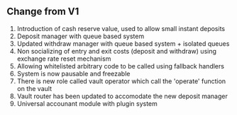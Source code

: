 ## Change from V1

1. Introduction of cash reserve value, used to allow small instant deposits
2. Deposit manager with queue based system
3. Updated withdraw manager with queue based system + isolated queues
4. Non socializing of entry and exit costs (deposit and withdraw) using exchange rate reset mechanism
5. Allowing whitelisted arbitrary code to be called using fallback handlers
6. System is now pausable and freezable
7. There is new role called vault operator which call the 'operate' function on the vault
8. Vault router has been updated to accomodate the new deposit manager
9. Universal accounant module with plugin system
